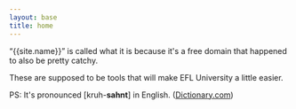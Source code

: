 ```yaml
---
layout: base
title: home
---
```


<q>{{site.name}}</q> is called what it is
because it's a free domain that happened
to also be pretty catchy.

These are supposed to be tools that will
make EFL University a little easier.

PS: It's pronounced [kruh-**sahnt**] in English. ([Dictionary.com](https://www.dictionary.com/browse/croissant))
